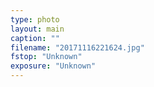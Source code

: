 ```yaml
---
type: photo
layout: main
caption: ""
filename: "20171116221624.jpg"
fstop: "Unknown"
exposure: "Unknown"
---
```

